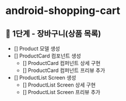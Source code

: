 # android-shopping-cart

## 🚀 1단계 - 장바구니(상품 목록)
- [] Product 모델 생성
- [] ProductCard 컴포넌트 생성
  - [] ProductCard 컴퍼넌트 상세 구현
  - [] ProductCard 컴퍼넌트 프리뷰 추가
- [] ProductList Screen 생성
  - [] ProductList Screen 상세 구현
  - [] ProductList Screen 프리뷰 추가

